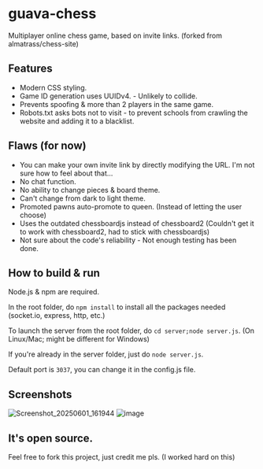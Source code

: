 
# guava-chess
 Multiplayer online chess game, based on invite links. (forked from almatrass/chess-site)

## Features
 - Modern CSS styling.
 - Game ID generation uses UUIDv4. - Unlikely to collide.
 - Prevents spoofing & more than 2 players in the same game.
 - Robots.txt asks bots not to visit - to prevent schools from crawling the website and adding it to a blacklist.

## Flaws (for now)
- You can make your own invite link by directly modifying the URL. I'm not sure how to feel about that...
- No chat function.
- No ability to change pieces & board theme.
- Can't change from dark to light theme.
- Promoted pawns auto-promote to queen. (Instead of letting the user choose)
- Uses the outdated chessboardjs instead of chessboard2 (Couldn't get it to work with chessboard2, had to stick with chessboardjs)
- Not sure about the code's reliability - Not enough testing has been done.

## How to build & run
Node.js & npm are required.

In the root folder, do `npm install` to install all the packages needed (socket.io, express, http, etc.)

To launch the server from the root folder, do `cd server;node server.js`. (On Linux/Mac; might be different for Windows)

If you're already in the server folder, just do `node server.js`.

Default port is `3037`, you can change it in the config.js file.

## Screenshots
![Screenshot_20250601_161944](https://github.com/user-attachments/assets/ac98e175-0396-44d5-aade-e07da801f6e4)
![image](https://github.com/user-attachments/assets/0ea6b9d3-71ab-4453-a810-751afafc4309)

## It's open source.
Feel free to fork this project, just credit me pls. (I worked hard on this)
